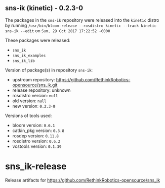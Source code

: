 ## sns-ik (kinetic) - 0.2.3-0

The packages in the `sns-ik` repository were released into the `kinetic` distro by running `/usr/bin/bloom-release --rosdistro kinetic --track kinetic sns-ik --edit` on `Sun, 29 Oct 2017 17:22:52 -0000`

These packages were released:
- `sns_ik`
- `sns_ik_examples`
- `sns_ik_lib`

Version of package(s) in repository `sns-ik`:

- upstream repository: https://github.com/RethinkRobotics-opensource/sns_ik.git
- release repository: unknown
- rosdistro version: `null`
- old version: `null`
- new version: `0.2.3-0`

Versions of tools used:

- bloom version: `0.6.1`
- catkin_pkg version: `0.3.8`
- rosdep version: `0.11.8`
- rosdistro version: `0.6.2`
- vcstools version: `0.1.39`


# sns_ik-release
Release artifacts for https://github.com/RethinkRobotics-opensource/sns_ik
